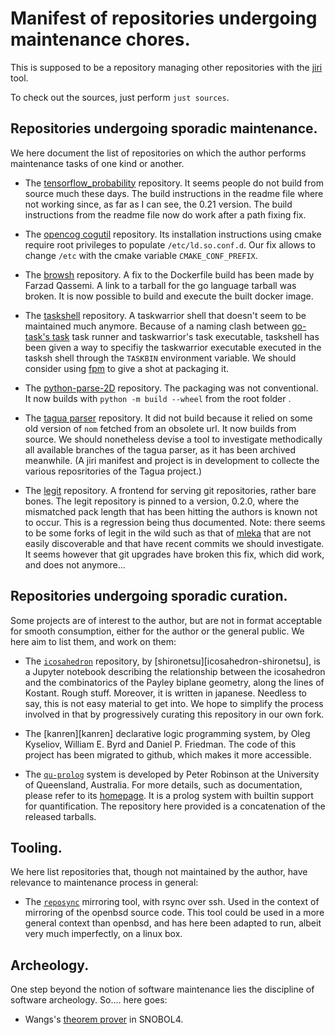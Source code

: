 Manifest of repositories undergoing maintenance chores.
=======================================================

This is supposed to be a repository managing other repositories with the
[jiri][jiri] tool.

[jiri]: https://fuchsia.googlesource.com/jiri

To check out the sources, just perform `just sources`.


Repositories undergoing sporadic maintenance.
---------------------------------------------

We  here  document  the  list  of repositories  on  which  the  author  performs
maintenance tasks of one kind or another.

* The [tensorflow_probability][tf-prob] repository. It seems people do not build
from source much these days. The build instructions in the readme file where not
working since,  as far as  I can see, the  0.21 version. The  build instructions
from the readme file now do work after a path fixing fix.

* The [opencog cogutil][cogutil] repository. Its installation instructions using
cmake require root privileges to populate `/etc/ld.so.conf.d`. Our fix allows to
change `/etc` with the cmake variable `CMAKE_CONF_PREFIX`.

* The [browsh][browsh]  repository. A fix to the Dockerfile  build has been made
by Farzad Qassemi. A  link to a tarball for the go  language tarball was broken.
It is now possible to build and execute the built docker image.

* The [taskshell][taskshell]  repository. A taskwarrior shell  that doesn't seem
to be  maintained much  anymore. Because  of a  naming clash  between [go-task's
task][go-task] task runner and taskwarrior's task executable, taskshell has been
given a way to specifiy the  taskwarrior executable executed in the tasksh shell
through the `TASKBIN` environment variable.  We should consider using [fpm][fpm]
to give a shot at packaging it.

* The [python-parse-2D][parse2D] repository. The packaging was not conventional.
It now builds with `python -m build --wheel` from the root folder              .

*  The [tagua  parser][tagua-parser] repository.  It  did not  build because  it
relied on some old version of `nom`  fetched from an obsolete url. It now builds
from source. We should nonetheless devise a tool to investigate methodically all
available  branches of  the tagua  parser, as  it has  been archived  meanwhile.
(A  jiri  manifest  and  project  is in  development  to  collecte  the  various
reposritories of the Tagua project.)

* The [legit][legit] repository. A frontend for serving git repositories, rather
bare  bones. The  legit repository  is  pinned to  a version,  0.2.0, where  the
mismatched pack length that has been hitting  the authors is known not to occur.
This is a regression  being thus documented. Note: there seems  to be some forks
of legit in  the wild such as  that of [mleka][legit-mleka] that  are not easily
discoverable  and that  have  recent  commits we  should  investigate. It  seems
however that  git upgrades have  broken this fix, which  did work, and  does not
anymore...

[tf-prob]: https://github.com/gl-yziquel/probability
[cogutil]: https://github.com/gl-yziquel/cogutil
[browsh]: https://github.com/gl-yziquel/browsh
[legit]: https://github.com/gl-yziquel/legit
[legit-mleka]: https://mleku.net/legit
[taskshell]: https://github.com/gl-yziquel/taskshell
[go-task]: https://github.com/go-task/task
[fpm]: https://github.com/jordansissel/fpm
[parse2D]: https://github.com/gl-yziquel/python-parse-2d
[tagua-parser]: https://github.com/gl-yziquel/parser


Repositories undergoing sporadic curation.
------------------------------------------

Some projects are  of interest to the  author, but are not  in format acceptable
for smooth consumption, either for the author or the general public. We here aim
to list them, and work on them:

* The [`icosahedron`][icosahedron] repository, by
[shironetsu][icosahedron-shironetsu],  is  a  Jupyter  notebook  describing  the
relationship between the icosahedron and the combinatorics of the Payley biplane
geometry, along  the lines of Kostant.  Rough stuff. Moreover, it  is written in
japanese. Needless  to say, this is  not easy material  to get into. We  hope to
simplify the process involved in  that by progressively curating this repository
in our own fork.

* The [kanren][kanren]  declarative logic programming system,  by Oleg Kyseliov,
William  E. Byrd  and Daniel  P. Friedman.  The code  of this  project has  been
migrated to github, which makes it more accessible.

*  The [`qu-prolog`][qu-prolog]  system is  developed by  Peter Robinson  at the
University of  Queensland, Australia. For  more details, such  as documentation,
please  refer  to its  [homepage][qu-prolog-homepage].  It  is a  prolog  system
with  builtin support  for quantification.  The  repository here  provided is  a
concatenation of the released tarballs.

[icosahedron]: https://github.com/gl-yziquel/icosahedron.git
[icosahedron-shironets]: https://github.com/shironetsu/icosahedron.git
[qu-prolog]: https://github.com/gl-yziquel/qu-prolog
[qu-prolog-homepage]: https://staff.itee.uq.edu.au/pjr/HomePages/QuPrologHome.html


Tooling.
--------

We  here list  repositories  that, though  not maintained  by  the author,  have
relevance to maintenance process in general:

* The  [`reposync`][reposync] mirroring tool, with  rsync over ssh. Used  in the
context of mirroring  of the openbsd source  code. This tool could be  used in a
more general context than openbsd, and has here been adapted to run, albeit very
much imperfectly, on a linux box.

[reposync]: https://github.com/gl-yziquel/reposync


Archeology.
-----------

One  step beyond  the  notion of  software maintenance  lies  the discipline  of
software archeology. So.... here goes:

* Wangs's [theorem prover][wang] in SNOBOL4.

[wang]: https://github.com/gl-yziquel/wang-prover-snobol4
